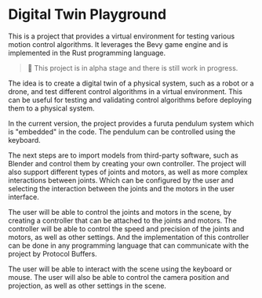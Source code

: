 # Digital Twin Playground

This  is a project that provides a virtual environment for testing various motion control algorithms. It leverages the Bevy game engine and is implemented in the Rust programming language. 

> 🚧  This project is in alpha stage and there is still work in progress.

The idea is to create a digital twin of a physical system, such as a robot or a drone, and test different control algorithms in a virtual environment. This can be useful for testing and validating control algorithms before deploying them to a physical system.

In the current version, the project provides a furuta pendulum system which is "embedded" in the code. The pendulum can be controlled using the keyboard. 

The next steps are to import models from third-party software, such as Blender and control them by creating your own controller. The project will also support different types of joints and motors, as well as more complex interactions between joints. Which can be configured by the user and selecting the interaction between the joints and the motors in the user interface.

The user will be able to control the joints and motors in the scene, by creating a controller that can be attached to the joints and motors. The controller will be able to control the speed and precision of the joints and motors, as well as other settings. And the implementation of this controller can be done in any programming language that can communicate with the project by Protocol Buffers.

The user will be able to interact with the scene using the keyboard or mouse. The user will also be able to control the camera position and projection, as well as other settings in the scene.
